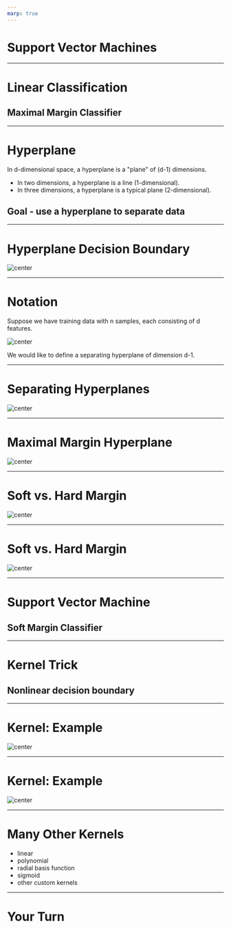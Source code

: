```yaml
---
marp: true
---
```


<style>
img[alt~="center"] {
  display: block;
  margin: 0 auto;
}
</style>

# Support Vector Machines
<!--
Support vector machines (SVM) can be used for both classification and regression tasks. But using SVM for classification is far more common, so in this lecture, we will focus on classification tasks. The lab also focuses mainly on classification but does include a regression example. 
-->

---

# Linear Classification 
## Maximal Margin Classifier 

<!--
A support vector machine is a generalization of a much simpler model called a maximal margin classifier. Let's first discuss the maximal margin classifier. Then we'll see how to extend this simple idea to a more robust support vector machine. 
-->

---

# Hyperplane 
In d-dimensional space, a hyperplane is a "plane" of (d-1) dimensions. 

* In two dimensions, a hyperplane is a line (1-dimensional).
* In three dimensions, a hyperplane is a typical plane (2-dimensional).

## Goal - use a hyperplane to separate data
<!--
A hyperplane is the analogue of a line in higher dimensions. If we are looking at d-dimensional space, then a hyperplane has dimension d-1. 

For example, if we look at the typical 2-dimensional Cartesian coordinate system, then a hyperplane is a line. 

Similarly, if we consider 3-dimensional space, then a hyperplane is a 2-dimensional plane. 

Although we cannot visualize this in higher dimensions, the analogy carries through. 

Note that "plane" in the definition refers to an affine subspace. 


-->

---

# Hyperplane Decision Boundary 

![center](res/svm01.png)

<!--
Here we have two classes of observations. Class 1 is shown in yellow, and class 2 is shown in red. They are linearly separated by the hyperplane X_{2} = m*X_{1} + b. Note that this is just the equation of a line. We can rearrange our terms into this equivalent equation: X_{2} - m*X_[1} - b = 0.

Image Details:
* [svm01.png](http://www.google.com): Copyright Google

-->

---
# Notation 
Suppose we have training data with n samples, each consisting of d features. 

![center](res/svm02.png)

We would like to define a separating hyperplane of dimension d-1. 

<!--
Here we have sample data points x_{1} = [x11, x12, ..., x1d], x_{2} = [x21, x22, ..., x2d], and so on. If a separating hyperplane exists, then it cuts our space into d distinct regions. We label the data points based on which region they reside in. 

Let's look back at two dimensions, where we can draw examples. 


Image Details:
* [svm02.png](http://www.google.com): Copyright Google
-->

---

# Separating Hyperplanes 

![center](res/svm03.png)

<!--

Here is the same example data from before, and we have drawn three different separating hyperplanes. 

Notice that any of these hyperplanes can be used to define a classifier. If X_{2} - m*X_{1} - b > 0, then we classify the point as yellow (class 1). If X_{2} - m*X_{1} - b < 0, then we classify the point as red (class 2). 

How do we choose a separating hyperplane? Which one is the "best"? 


Image Details:
* [svm03.png](http://www.google.com): Copyright Google
-->
---

# Maximal Margin Hyperplane

![center](res/svm04.png)

<!--
We compute the Euclidean distance from each data point to the separating hyperplane. The smallest such distance is called the margin. We define the maximal margin hyperplane to be the hyperplane for which the margin is the largest. In other words, we want points from both classes to be as far away from the separating hyperplane as possible.

The data points that define the margin are called the support vectors because they "support" the maximal margin hyperplane. 

Image Details:
* [svm04.png](http://www.google.com): Copyright Google
-->
---

# Soft vs. Hard Margin

![center](res/svm05.png)

<!--
Let's continue to consider the same example, but imagine we receive one additional piece of training data from class 1 (yellow). The new point is the yellow point that is furthest to the right in the graph. We can still define a separating hyperplane, but the margin is tiny. The maximal margin classifier is also known as a hard margin classifier, meaning that points must be perfectly, linearly separated. A hard margin classifier will correctly classify all the training data, but it can be somewhat limiting and not robust to the introduction of new data points. 

Image Details:
* [svm05.png](http://www.google.com): Copyright Google
-->
---

# Soft vs. Hard Margin

![center](res/svm06.png)

<!--
Sometimes it is advantageous to consider a hyperplane that does not perfectly separate all our training data. Here is an example of a soft margin classifier. We see that the yellow data point furthest to the right is incorrectly classified by our model. But we have increased our margin, which can lead to greater robustness and better performance on our test data. 

Image Details:
* [svm06.png](http://www.google.com): Copyright Google
-->
---

# Support Vector Machine
## Soft Margin Classifier 

<!--
A support vector machine is a soft margin classifier. We use the idea of the maximal margin classifier, but we allow for some data points to be incorrectly labeled. The incorrect labeling happens either because our data wasn't linearly separable to begin with, or because we want to increase our margin and reduce overfitting.
-->

---

# Kernel Trick 
## Nonlinear decision boundary

<!--
When the data are not linearly separable, the kernel trick can help us find a decision boundary. 
-->

---

# Kernel: Example

![center](res/svm07.png)

<!--
Consider these data. It is clear that we will never be able to find a decision boundary that is a straight line. We can, however, increase the dimension and define a hyperplane in a higher dimension. 

Here is the main idea:
* transform the features to a higher dimensional space, essentially allowing extra dimensions for non-linearity.

* use a linear svm in the higher dimension to create a linear decision boundary. 

* transform the linear decision boundary back to our original feature space to obtain a non-linear boundary. 

In this example, it's pretty clear that a circle would be a reasonable boundary. We may try the kernel k((X_{1},X_{2})) = (X_{1}, X_{2}, X_{1}^{2} + X_{2}^{2}). Notice that this maps everything to three-dimensional space. In three dimensions, we can find a linear decision boundary and then pull that back to a non-linear boundary in two dimensions. We get something like this (next slide).

Image Details:
* [svm07.png](http://www.google.com): Copyright Google
-->

---

# Kernel: Example 

![center](res/svm08.png)

<!--
Here is the result of using a kernel with X_{1}^{2} + X_{2}^{2} in the third dimension. 


Image Details:
* [svm07.png](http://www.google.com): Copyright Google
-->

---

# Many Other Kernels
* linear 
* polynomial 
* radial basis function
* sigmoid 
* other custom kernels

<!--
There are many other possible kernel functions. A few of the common ones are listed on this slide. When implementing svm with scikit-learn, the kernel can be treated as a hyperparameter that is tuned with your model. 

Reference: https://scikit-learn.org/stable/modules/svm.html#kernel-functions

-->

---

# Your Turn

<!--
Now let's take a look at the lab, where you will practice building support vector machines. 
-->
